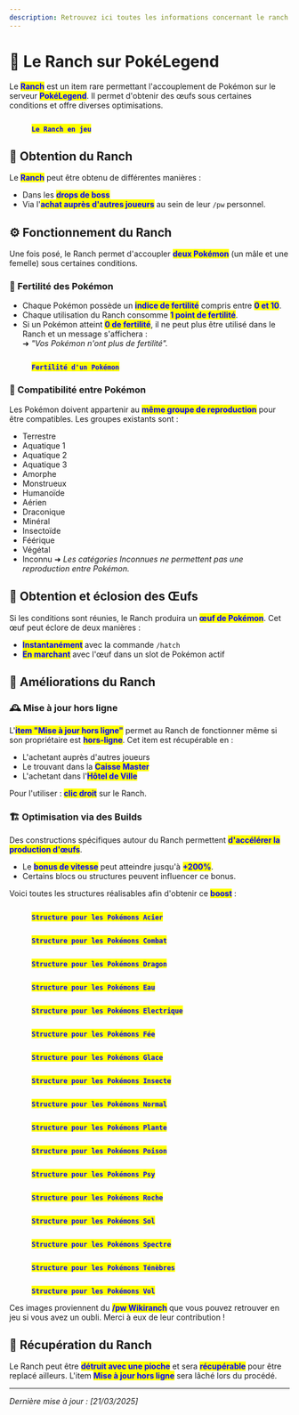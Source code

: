 ```yaml
---
description: Retrouvez ici toutes les informations concernant le ranch
---
```


# 🏡 Le Ranch sur PokéLegend

Le <mark style="color:blue;">**Ranch**</mark> est un item rare permettant l'accouplement de Pokémon sur le serveur <mark style="color:blue;">**PokéLegend**</mark>. Il permet d'obtenir des œufs sous certaines conditions et offre diverses optimisations.

<figure><img src="../Ranch_StreaMiiix/Ranch.png" alt=""><figcaption><p><mark style="color:blue;"><strong><code>Le Ranch en jeu</code></strong></mark></p></figcaption></figure>

## 🎁 Obtention du Ranch
Le <mark style="color:blue;">**Ranch**</mark> peut être obtenu de différentes manières :
- Dans les <mark style="color:blue;">**drops de boss**</mark>
- Via l'<mark style="color:blue;">**achat auprès d'autres joueurs**</mark> au sein de leur `/pw` personnel.

## ⚙️ Fonctionnement du Ranch
Une fois posé, le Ranch permet d'accoupler <mark style="color:blue;">**deux Pokémon**</mark> (un mâle et une femelle) sous certaines conditions.

### 🌱 Fertilité des Pokémon
- Chaque Pokémon possède un <mark style="color:blue;">**indice de fertilité**</mark> compris entre <mark style="color:blue;">**0 et 10**</mark>.
- Chaque utilisation du Ranch consomme <mark style="color:blue;">**1 point de fertilité**</mark>.
- Si un Pokémon atteint <mark style="color:blue;">**0 de fertilité**</mark>, il ne peut plus être utilisé dans le Ranch et un message s'affichera :  
  ➜ *"Vos Pokémon n'ont plus de fertilité".*

<figure><img src="../Ranch_StreaMiiix/Fertilité.png" alt=""><figcaption><p><mark style="color:blue;"><strong><code>Fertilité d'un Pokémon</code></strong></mark></p></figcaption></figure>

### 💑 Compatibilité entre Pokémon
Les Pokémon doivent appartenir au <mark style="color:blue;">**même groupe de reproduction**</mark> pour être compatibles. Les groupes existants sont :
- Terrestre
- Aquatique 1
- Aquatique 2
- Aquatique 3
- Amorphe
- Monstrueux
- Humanoïde
- Aérien
- Draconique
- Minéral
- Insectoïde
- Féérique
- Végétal
- Inconnu
  ➜ *Les catégories Inconnues ne permettent pas une reproduction entre Pokémon.*

## 🥚 Obtention et éclosion des Œufs
Si les conditions sont réunies, le Ranch produira un <mark style="color:blue;">**œuf de Pokémon**</mark>. Cet œuf peut éclore de deux manières :
- <mark style="color:blue;">**Instantanément**</mark> avec la commande `/hatch`
- <mark style="color:blue;">**En marchant**</mark> avec l'œuf dans un slot de Pokémon actif

## 🚀 Améliorations du Ranch
### 🕰️ Mise à jour hors ligne
L'<mark style="color:blue;">**item "Mise à jour hors ligne"**</mark> permet au Ranch de fonctionner même si son propriétaire est <mark style="color:blue;">**hors-ligne**</mark>. Cet item est récupérable en :
- L'achetant auprès d'autres joueurs
- Le trouvant dans la <mark style="color:blue;">**Caisse Master**</mark>
- L'achetant dans l'<mark style="color:blue;">**Hôtel de Ville**</mark>

Pour l'utiliser : <mark style="color:blue;">**clic droit**</mark> sur le Ranch.

### 🏗️ Optimisation via des Builds
Des constructions spécifiques autour du Ranch permettent <mark style="color:blue;">**d'accélérer la production d'œufs**</mark>.
- Le <mark style="color:blue;">**bonus de vitesse**</mark> peut atteindre jusqu'à <mark style="color:blue;">**+200%**</mark>.
- Certains blocs ou structures peuvent influencer ce bonus.

Voici toutes les structures réalisables afin d'obtenir ce <mark style="color:blue;">**boost**</mark> :

<figure><img src="../Ranch_StreaMiiix/Acier.png" alt=""><figcaption><p><mark style="color:blue;"><strong><code>Structure pour les Pokémons Acier</code></strong></mark></p></figcaption></figure>

<figure><img src="../Ranch_StreaMiiix/Combat.png" alt=""><figcaption><p><mark style="color:blue;"><strong><code>Structure pour les Pokémons Combat</code></strong></mark></p></figcaption></figure>

<figure><img src="../Ranch_StreaMiiix/Dragon.png" alt=""><figcaption><p><mark style="color:blue;"><strong><code>Structure pour les Pokémons Dragon</code></strong></mark></p></figcaption></figure>

<figure><img src="../Ranch_StreaMiiix/Eau.png" alt=""><figcaption><p><mark style="color:blue;"><strong><code>Structure pour les Pokémons Eau</code></strong></mark></p></figcaption></figure>

<figure><img src="../Ranch_StreaMiiix/Electrique.png" alt=""><figcaption><p><mark style="color:blue;"><strong><code>Structure pour les Pokémons Electrique</code></strong></mark></p></figcaption></figure>

<figure><img src="../Ranch_StreaMiiix/Fée.png" alt=""><figcaption><p><mark style="color:blue;"><strong><code>Structure pour les Pokémons Fée</code></strong></mark></p></figcaption></figure>

<figure><img src="../Ranch_StreaMiiix/Glace.png" alt=""><figcaption><p><mark style="color:blue;"><strong><code>Structure pour les Pokémons Glace</code></strong></mark></p></figcaption></figure>

<figure><img src="../Ranch_StreaMiiix/Insecte.png" alt=""><figcaption><p><mark style="color:blue;"><strong><code>Structure pour les Pokémons Insecte</code></strong></mark></p></figcaption></figure>

<figure><img src="../Ranch_StreaMiiix/Normal.png" alt=""><figcaption><p><mark style="color:blue;"><strong><code>Structure pour les Pokémons Normal</code></strong></mark></p></figcaption></figure>

<figure><img src="../Ranch_StreaMiiix/Plante.png" alt=""><figcaption><p><mark style="color:blue;"><strong><code>Structure pour les Pokémons Plante</code></strong></mark></p></figcaption></figure>

<figure><img src="../Ranch_StreaMiiix/Poison.png" alt=""><figcaption><p><mark style="color:blue;"><strong><code>Structure pour les Pokémons Poison</code></strong></mark></p></figcaption></figure>

<figure><img src="../Ranch_StreaMiiix/Psy.png" alt=""><figcaption><p><mark style="color:blue;"><strong><code>Structure pour les Pokémons Psy</code></strong></mark></p></figcaption></figure>

<figure><img src="../Ranch_StreaMiiix/Roche.png" alt=""><figcaption><p><mark style="color:blue;"><strong><code>Structure pour les Pokémons Roche</code></strong></mark></p></figcaption></figure>

<figure><img src="../Ranch_StreaMiiix/Sol.png" alt=""><figcaption><p><mark style="color:blue;"><strong><code>Structure pour les Pokémons Sol</code></strong></mark></p></figcaption></figure>

<figure><img src="../Ranch_StreaMiiix/Spectre.png" alt=""><figcaption><p><mark style="color:blue;"><strong><code>Structure pour les Pokémons Spectre</code></strong></mark></p></figcaption></figure>

<figure><img src="../Ranch_StreaMiiix/Ténèbres.png" alt=""><figcaption><p><mark style="color:blue;"><strong><code>Structure pour les Pokémons Ténèbres</code></strong></mark></p></figcaption></figure>

<figure><img src="../Ranch_StreaMiiix/Vol.png" alt=""><figcaption><p><mark style="color:blue;"><strong><code>Structure pour les Pokémons Vol</code></strong></mark></p></figcaption></figure>

Ces images proviennent du <mark style="color:blue;">**/pw Wikiranch**</mark> que vous pouvez retrouver en jeu si vous avez un oubli. Merci à eux de leur contribution !

## 🔄 Récupération du Ranch
Le Ranch peut être <mark style="color:blue;">**détruit avec une pioche**</mark> et sera <mark style="color:blue;">**récupérable**</mark> pour être replacé ailleurs. L'item <mark style="color:blue;">**Mise à jour hors ligne**</mark> sera lâché lors du procédé.

---
*Dernière mise à jour : [21/03/2025]*
